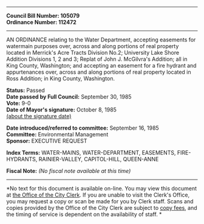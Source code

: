 * * * * *  
  
**Council Bill Number: [](#h0)[](#h2)105079**   
**Ordinance Number: 112472**  
  
* * * * *  
  
AN ORDINANCE relating to the Water Department, accepting easements for watermain purposes over, across and along portions of real property located in Merrick's Acre Tracts Division No.2; University Lake Shore Addition Divisions 1, 2 and 3; Replat of John J. McGilvra's Addition; all in King County, Washington; and accepting an easement for a fire hydrant and appurtenances over, across and along portions of real property located in Ross Addition; in King County, Washington.  
  
**Status:** Passed   
**Date passed by Full Council:** September 30, 1985   
**Vote:** 9-0   
**Date of Mayor's signature:** October 8, 1985   
[(about the signature date)](/~public/approvaldate.htm)   
  
  
**Date introduced/referred to committee:** September 16, 1985   
**Committee:** Environmental Management   
**Sponsor:** EXECUTIVE REQUEST   
  
**Index Terms:** WATER-MAINS, WATER-DEPARTMENT, EASEMENTS, FIRE-HYDRANTS, RAINIER-VALLEY, CAPITOL-HILL, QUEEN-ANNE  
  
**Fiscal Note:** *(No fiscal note available at this time)*  
  
* * * * *  
  
*No text for this document is available on-line. You may view this document at [the Office of the City Clerk](http://www.seattle.gov/leg/clerk/contactUs.htm). If you are unable to visit the Clerk's Office, you may request a copy or scan be made for you by Clerk staff. Scans and copies provided by the Office of the City Clerk are subject to [copy fees](http://clerk.seattle.gov/~public/clerkfees.htm), and the timing of service is dependent on the availability of staff. *  
  
  
